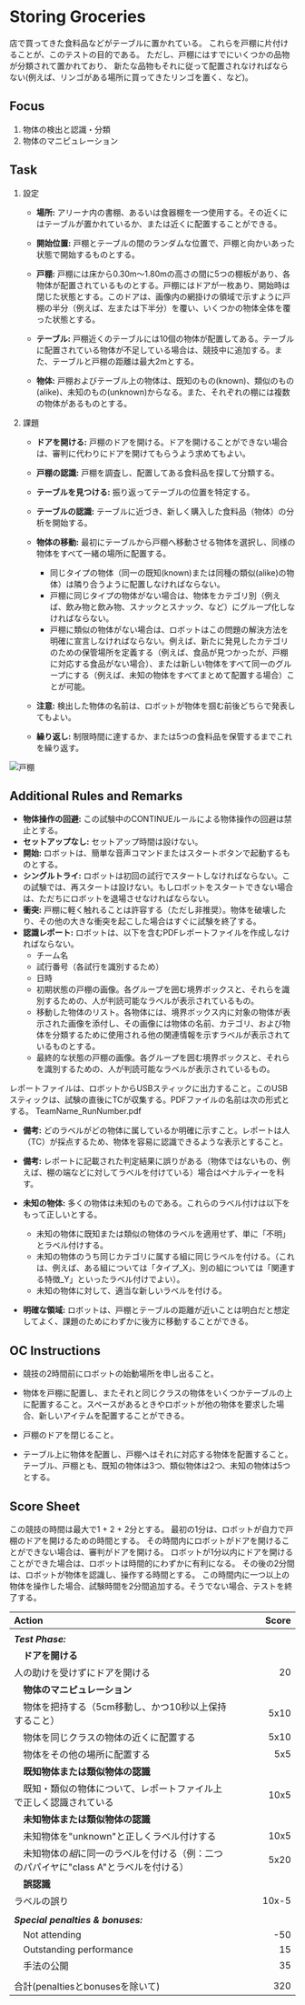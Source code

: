 # Storing Groceries

店で買ってきた食料品などがテーブルに置かれている。
これらを戸棚に片付けることが、このテストの目的である。
ただし、戸棚にはすでにいくつかの品物が分類されて置かれており、
新たな品物もそれに従って配置されなければならない(例えば、リンゴがある場所に買ってきたリンゴを置く、など)。

## Focus

1. 物体の検出と認識・分類
1. 物体のマニピュレーション

## Task
1. 設定
   * **場所:** アリーナ内の書棚、あるいは食器棚を一つ使用する。その近くにはテーブルが置かれているか、または近くに配置することができる。

   * **開始位置:** 戸棚とテーブルの間のランダムな位置で、戸棚と向かいあった状態で開始するものとする。

   * **戸棚:** 戸棚には床から0.30m〜1.80mの高さの間に5つの棚板があり、各物体が配置されているものとする。戸棚にはドアが一枚あり、開始時は閉じた状態とする。このドアは、画像内の網掛けの領域で示すように戸棚の半分（例えば、左または下半分）を覆い、いくつかの物体全体を覆った状態とする。

   * **テーブル:** 戸棚近くのテーブルには10個の物体が配置してある。テーブルに配置されている物体が不足している場合は、競技中に追加する。また、テーブルと戸棚の距離は最大2mとする。

   * **物体:** 戸棚およびテーブル上の物体は、既知のもの(known)、類似のもの(alike)、未知のもの(unknown)からなる。また、それぞれの棚には複数の物体があるものとする。

1. 課題
   * **ドアを開ける:** 戸棚のドアを開ける。ドアを開けることができない場合は、審判に代わりにドアを開けてもらうよう求めてもよい。
   * **戸棚の認識:** 戸棚を調査し、配置してある食料品を探して分類する。
   * **テーブルを見つける:** 振り返ってテーブルの位置を特定する。
   * **テーブルの認識:** テーブルに近づき、新しく購入した食料品（物体）の分析を開始する。
   * **物体の移動:** 最初にテーブルから戸棚へ移動させる物体を選択し、同様の物体をすべて一緒の場所に配置する。
     * 同じタイプの物体（同一の既知(known)または同種の類似(alike)の物体）は隣り合うように配置しなければならない。
     * 戸棚に同じタイプの物体がない場合は、物体をカテゴリ別（例えば、飲み物と飲み物、スナックとスナック、など）にグループ化しなければならない。
     * 戸棚に類似の物体がない場合は、ロボットはこの問題の解決方法を明確に宣言しなければならない。例えば、新たに発見したカテゴリのための保管場所を定義する（例えば、食品が見つかったが、戸棚に対応する食品がない場合）、または新しい物体をすべて同一のグループにする（例えば、未知の物体をすべてまとめて配置する場合）ことが可能。

   * **注意:** 検出した物体の名前は、ロボットが物体を掴む前後どちらで発表してもよい。 
   * **繰り返し:** 制限時間に達するか、または5つの食料品を保管するまでこれを繰り返す。

![戸棚](https://github.com/RoboCupAtHomeJP/Rule2018/blob/images/storing_groceries.png "戸棚")

## Additional Rules and Remarks
* **物体操作の回避:** この試験中のCONTINUEルールによる物体操作の回避は禁止とする。
* **セットアップなし:** セットアップ時間は設けない。
* **開始:** ロボットは、簡単な音声コマンドまたはスタートボタンで起動するものとする。
* **シングルトライ:** ロボットは初回の試行でスタートしなければならない。この試験では、再スタートは設けない。もしロボットをスタートできない場合は、ただちにロボットを退場させなければならない。
* **衝突:** 戸棚に軽く触れることは許容する（ただし非推奨）。物体を破壊したり、その他の大きな衝突を起こした場合はすぐに試験を終了する。
* **認識レポート:** ロボットは、以下を含むPDFレポートファイルを作成しなければならない。
  * チーム名
  * 試行番号（各試行を識別するため）
  * 日時
  * 初期状態の戸棚の画像。各グループを囲む境界ボックスと、それらを識別するための、人が判読可能なラベルが表示されているもの。
  * 移動した物体のリスト。各物体には、境界ボックス内に対象の物体が表示された画像を添付し、その画像には物体の名前、カテゴリ、および物体を分類するために使用される他の関連情報を示すラベルが表示されているものとする。
  * 最終的な状態の戸棚の画像。各グループを囲む境界ボックスと、それらを識別するための、人が判読可能なラベルが表示されているもの。

レポートファイルは、ロボットからUSBスティックに出力すること。このUSBスティックは、試験の直後にTCが収集する。PDFファイルの名前は次の形式とする。
TeamName_RunNumber.pdf

* **備考:** どのラベルがどの物体に属しているか明確に示すこと。レポートは人（TC）が採点するため、物体を容易に認識できるような表示とすること。

* **備考:** レポートに記載された判定結果に誤りがある（物体ではないもの、例えば、棚の端などに対してラベルを付けている）場合はペナルティーを科す。

* **未知の物体:** 多くの物体は未知のものである。これらのラベル付けは以下をもって正しいとする。 
  * 未知の物体に既知または類似の物体のラベルを適用せず、単に「不明」とラベル付けする。
  * 未知の物体のうち同じカテゴリに属する組に同じラベルを付ける。（これは、例えば、ある組については「タイプ_X」、別の組については「関連する特徴_Y」といったラベル付けでよい）。
  * 未知の物体に対して、適当な新しいラベルを付ける。

* **明確な領域:** ロボットは、戸棚とテーブルの距離が近いことは明白だと想定してよく、課題のためにわずかに後方に移動することができる。

## OC Instructions

* 競技の2時間前にロボットの始動場所を申し出ること。

* 物体を戸棚に配置し、またそれと同じクラスの物体をいくつかテーブルの上に配置すること。スペースがあるときやロボットが他の物体を要求した場合、新しいアイテムを配置することができる。
* 戸棚のドアを閉じること。 
* テーブル上に物体を配置し、戸棚へはそれに対応する物体を配置すること。テーブル、戸棚とも、既知の物体は3つ、類似物体は2つ、未知の物体は5つとする。

## Score Sheet

この競技の時間は最大で1 + 2 + 2分とする。
最初の1分は、ロボットが自力で戸棚のドアを開けるための時間とする。
その時間内にロボットがドアを開けることができない場合は、審判がドアを開ける。
ロボットが1分以内にドアを開けることができた場合は、ロボットは時間的にわずかに有利になる。
その後の2分間は、ロボットが物体を認識し、操作する時間とする。
この時間内に一つ以上の物体を操作した場合、試験時間を2分間追加する。そうでない場合、テストを終了する。

|Action　　　　　　　　　　　　　　　|Score　　　|
|:-|-:|
|||
|***Test Phase:***||
|　**ドアを開ける**			||
| 人の助けを受けずにドアを開ける |20|
|　**物体のマニピュレーション**			||
|　物体を把持する（5cm移動し、かつ10秒以上保持すること）|5x10|
|　物体を同じクラスの物体の近くに配置する		|5x10|
|　物体をその他の場所に配置する		|5x5|
|　**既知物体または類似物体の認識**			||
|　既知・類似の物体について、レポートファイル上で正しく認識されている		|10x5|
|　**未知物体または類似物体の認識**			||
|　未知物体を"unknown"と正しくラベル付けする		|10x5|
|　未知物体の*組*に同一のラベルを付ける（例：二つのパパイヤに"class A"とラベルを付ける）		|5x20|
|　**誤認識**			||
|ラベルの誤り|10x-5|
|||
|***Special penalties & bonuses:***	||
|　Not attending					|-50|
|　Outstanding performance		|15|
|　手法の公開						|35|
|||
|合計(penaltiesとbonusesを除いて)   |320|
